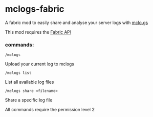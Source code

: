 # mclogs-fabric
A fabric mod to easily share and analyse your server logs with [mclo.gs](https://mclo.gs)

This mod requires the [Fabric API](https://www.curseforge.com/minecraft/mc-mods/fabric-api)
### commands:
    /mclogs
Upload your current log to mclogs
    
    /mclogs list
List all available log files

    /mclogs share <filename>
Share a specific log file

All commands require the permission level 2